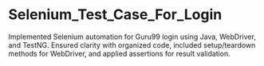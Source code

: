 # Selenium_Test_Case_For_Login
Implemented Selenium automation for Guru99 login using Java, WebDriver, and TestNG.
Ensured clarity with organized code, included setup/teardown methods for WebDriver, and applied assertions for result validation.
